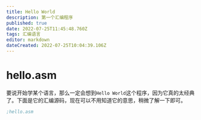 ```yaml
---
title: Hello World
description: 第一个汇编程序
published: true
date: 2022-07-25T11:45:48.760Z
tags: 汇编语言
editor: markdown
dateCreated: 2022-07-25T10:04:39.106Z
---
```


# hello.asm
要说开始学某个语言，那么一定会想到`Hello World`这个程序，因为它真的太经典了。下面是它的汇编源码，现在可以不用知道它的意思，稍微了解一下即可。
```asm
;hello.asm
